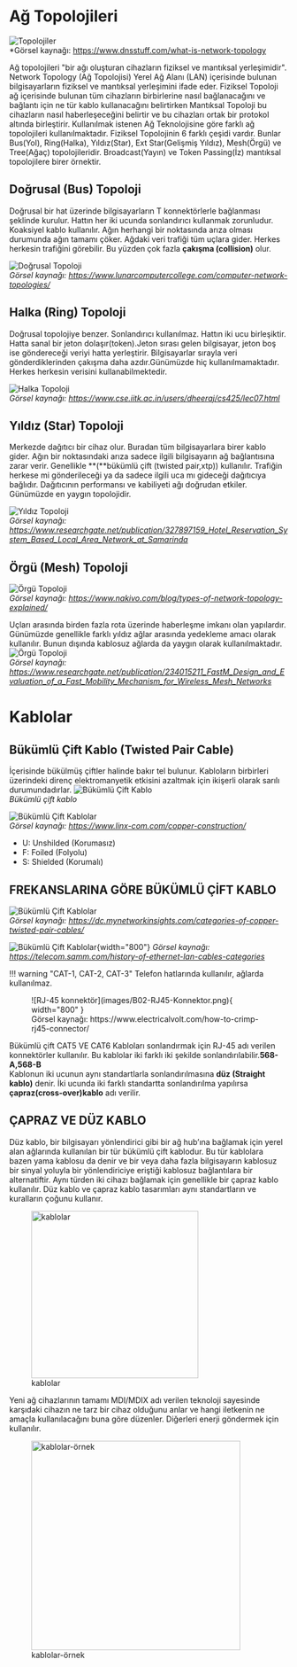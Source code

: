 # Ağ Topolojileri 
![Topolojiler](images/B02-Topolojiler.jpg)  
*Görsel kaynağı: https://www.dnsstuff.com/what-is-network-topology

Ağ topolojileri "bir ağı oluşturan cihazların fiziksel ve mantıksal yerleşimidir". Network Topology (Ağ Topolojisi) Yerel Ağ Alanı (LAN) içerisinde bulunan bilgisayarların fiziksel ve mantıksal yerleşimini ifade eder. Fiziksel Topoloji ağ içerisinde bulunan tüm cihazların birbirlerine nasıl bağlanacağını ve bağlantı için ne tür kablo kullanacağını belirtirken Mantıksal Topoloji bu cihazların nasıl haberleşeceğini belirtir ve bu cihazları ortak bir protokol altında birleştirir. Kullanılmak istenen Ağ Teknolojisine göre farklı ağ topolojileri kullanılmaktadır. Fiziksel Topolojinin 6 farklı çeşidi vardır. Bunlar Bus(Yol), Ring(Halka), Yıldız(Star), Ext Star(Gelişmiş Yıldız), Mesh(Örgü) ve Tree(Ağaç) topolojileridir.
Broadcast(Yayın) ve Token Passing(İz) mantıksal topolojilere birer
örnektir.

## Doğrusal (Bus) Topoloji
Doğrusal bir hat üzerinde bilgisayarların T konnektörlerle bağlanması
şeklinde kurulur. Hattın her iki ucunda sonlandırıcı kullanmak
zorunludur. Koaksiyel kablo kullanılır. Ağın herhangi bir noktasında
arıza olması durumunda ağın tamamı çöker. Ağdaki veri trafiği tüm uçlara
gider. Herkes herkesin trafiğini görebilir. Bu yüzden çok fazla
**çakışma (collision)** olur.

![Doğrusal Topoloji](images/B02-DogrusalTopoloji.png)  
*Görsel kaynağı: https://www.lunarcomputercollege.com/computer-network-topologies/*

## Halka (Ring) Topoloji
Doğrusal topolojiye benzer. Sonlandırıcı kullanılmaz. Hattın iki ucu
birleşiktir. Hatta sanal bir jeton dolaşır(token).Jeton sırası gelen
bilgisayar, jeton boş ise göndereceği veriyi hatta yerleştirir.
Bilgisayarlar sırayla veri gönderdiklerinden çakışma daha
azdır.Günümüzde hiç kullanılmamaktadır. Herkes herkesin verisini
kullanabilmektedir.

![Halka Topoloji](images/B02-HalkaTopoloji.png)  
*Görsel kaynağı: https://www.cse.iitk.ac.in/users/dheeraj/cs425/lec07.html*

## Yıldız (Star) Topoloji
Merkezde dağıtıcı bir cihaz olur. Buradan tüm bilgisayarlara birer kablo
gider. Ağın bir noktasındaki arıza sadece ilgili bilgisayarın ağ
bağlantısına zarar verir. Genellikle **(**bükümlü çift (twisted
pair,xtp)) kullanılır. Trafiğin herkese mi gönderileceği ya da sadece
ilgili uca mı gideceği dağıtıcıya bağlıdır. Dağıtıcının performansı ve
kabiliyeti ağı doğrudan etkiler. Günümüzde en yaygın topolojidir.

![Yıldız Topoloji](images/B02-YildizTopoloji.png)  
*Görsel kaynağı: https://www.researchgate.net/publication/327897159_Hotel_Reservation_System_Based_Local_Area_Network_at_Samarinda*

## Örgü (Mesh) Topoloji

![Örgü Topoloji](images/B02-OrguTopoloji.png)  
*Görsel kaynağı: https://www.nakivo.com/blog/types-of-network-topology-explained/*

Uçları arasında birden fazla rota üzerinde haberleşme imkanı olan
yapılardır. Günümüzde genellikle farklı yıldız ağlar arasında yedekleme
amacı olarak kullanılır. Bunun dışında kablosuz ağlarda da yaygın olarak kullanılmaktadır.
![Örgü Topoloji](images/B02-WifiOrguTopoloji.png)  
*Görsel kaynağı: https://www.researchgate.net/publication/234015211_FastM_Design_and_Evaluation_of_a_Fast_Mobility_Mechanism_for_Wireless_Mesh_Networks*

# Kablolar

## Bükümlü Çift Kablo (Twisted Pair Cable)
İçerisinde bükülmüş çiftler halinde bakır tel bulunur. Kabloların birbirleri üzerindeki direnç elektromanyetik etkisini azaltmak için ikişerli olarak sarılı durumundadırlar. 
![Bükümlü Çift Kablo](images/B02-BukumluCiftKablo.png)  
*Bükümlü çift kablo*

![Bükümlü Çift Kablolar](images/B02-BukumluCiftKablolar.png)  
*Görsel kaynağı: https://www.linx-com.com/copper-construction/*

- U: Unshilded (Korumasız)
- F: Foiled (Folyolu)
- S: Shielded (Korumalı)

## FREKANSLARINA GÖRE BÜKÜMLÜ ÇİFT KABLO
![Bükümlü Çift Kablolar](images/B02-UTP-Kategoriler-1.png)  
*Görsel kaynağı: https://dc.mynetworkinsights.com/categories-of-copper-twisted-pair-cables/*

![Bükümlü Çift Kablolar](images/B02-UTP-Kategoriler-2.png){width="800"}
*Görsel kaynağı: https://telecom.samm.com/history-of-ethernet-lan-cables-categories*

!!! warning "CAT-1, CAT-2, CAT-3"
    Telefon hatlarında kullanılır, ağlarda kullanılmaz.  

<figure markdown="span">
  ![RJ-45 konnektör](images/B02-RJ45-Konnektor.png){ width="800" }
  <figcaption>Görsel kaynağı: https://www.electricalvolt.com/how-to-crimp-rj45-connector/</figcaption>
</figure>

Bükümlü çift CAT5 VE CAT6 Kabloları sonlandırmak için RJ-45 adı verilen
konnektörler kullanılır. Bu kablolar iki farklı iki şekilde
sonlandırılabilir.**568-A,568-B**  
Kablonun iki ucunun aynı standartlarla sonlandırılmasına **düz (Straight
kablo)** denir. İki ucunda iki farklı standartta sonlandırılma yapılırsa
**çapraz(cross-over)kablo** adı verilir.

## ÇAPRAZ VE DÜZ KABLO

Düz kablo, bir bilgisayarı yönlendirici gibi bir ağ hub’ına bağlamak
için yerel alan ağlarında kullanılan bir tür bükümlü çift kablodur. Bu
tür kablolara bazen yama kablosu da denir ve bir veya daha fazla
bilgisayarın kablosuz bir sinyal yoluyla bir yönlendiriciye eriştiği
kablosuz bağlantılara bir alternatiftir. Aynı türden iki cihazı bağlamak
için genellikle bir çapraz kablo kullanılır. Düz kablo ve çapraz kablo
tasarımları aynı standartların ve kuralların çoğunu kullanır.

<figure>
<img src="images/caprazduzz" id="fig:caprazduz_kablo" style="width:8cm"
alt="kablolar" />
<figcaption aria-hidden="true">kablolar</figcaption>
</figure>

Yeni ağ cihazlarının tamamı MDI/MDIX adı verilen teknoloji sayesinde
karşıdaki cihazın ne tarz bir cihaz olduğunu anlar ve hangi iletkenin ne
amaçla kullanılacağını buna göre düzenler. Diğerleri enerji göndermek
için kullanılır.

<figure>
<img src="images/ethcable" id="fig:caprazduz_kablo_ornek_gosterim"
style="width:10cm" alt="kablolar-örnek" />
<figcaption aria-hidden="true">kablolar-örnek</figcaption>
</figure>